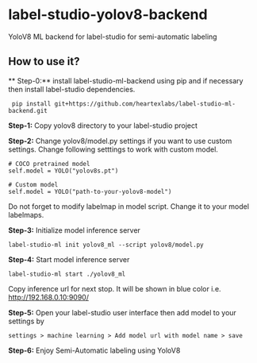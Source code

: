 # label-studio-yolov8-backend

YoloV8 ML backend for label-studio for semi-automatic labeling

## How to use it?
**
Step-0:** install label-studio-ml-backend using pip and if necessary then install label-studio dependencies.
```
 pip install git+https://github.com/heartexlabs/label-studio-ml-backend.git
```

**Step-1:** Copy yolov8 directory to your label-studio project

**Step-2:** Change yolov8/model.py settings if you want to use custom settings. Change following setttings to work with custom model.
```
# COCO pretrained model
self.model = YOLO("yolov8s.pt")

# Custom model
self.model = YOLO("path-to-your-yolov8-model")
```

Do not forget to modify labelmap in model script. Change it to your model labelmaps.

**Step-3:** Initialize model inference server
```
label-studio-ml init yolov8_ml --script yolov8/model.py
```

**Step-4:**  Start model inference server
```
label-studio-ml start ./yolov8_ml
```
Copy inference url for next stop. It will be shown in blue color i.e. http://192.168.0.10:9090/


**Step-5:** Open your label-studio user interface then add model to your settings by

```settings > machine learning > Add model url with model name > save```

**Step-6:** Enjoy Semi-Automatic labeling using YoloV8
